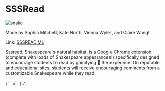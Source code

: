 SSSRead
=================
![snake](https://storage.googleapis.com/file-in.appspot.com/files/y7I9OfHKQM.png)

Made by Sophia Mitchell, Kate North, Vienna Wyler, and Claire Wang!

Link: [SSSREAD.ML](https://sssread.ml)

Sssread, Snakespeare's natural habitat, is a Google Chrome extension (complete with loads of Snakespeare appearances!) specifically designed to
            encourage students to read by gamifying 👾 the experince. On reputable and educational sites, students will receive 
            encouraging comments from a customizable Snakespeare while they read!

\ ゜o゜)ノ

